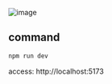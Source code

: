 ![image](https://github.com/user-attachments/assets/79b075f6-985a-4b50-81c7-c4e1702363e7)

## command

```sh
npm run dev
```

access: http://localhost:5173
